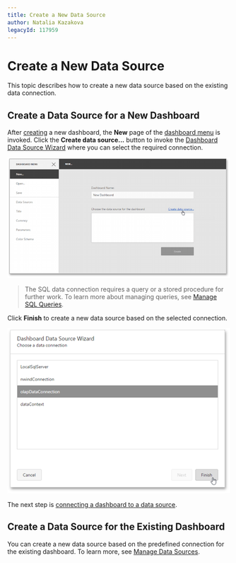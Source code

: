 ```yaml
---
title: Create a New Data Source
author: Natalia Kazakova
legacyId: 117959
---
```

# Create a New Data Source
This topic describes how to create a new data source based on the existing data connection.

## Create a Data Source for a New Dashboard
After [creating](create-a-new-data-source.md) a new dashboard, the **New** page of the [dashboard menu](../ui-elements/dashboard-menu.md) is invoked. Click the **Create data source...** button to invoke the [Dashboard Data Source Wizard](working-with-sql-data-sources/dashboard-data-source-wizard.md) where you can select the required connection.

![WebDesignerGettingStarted_CreateDataSource](../../../images/img123741.png)

> The SQL data connection requires a query or a stored procedure for further work. To learn more about managing queries, see [Manage SQL Queries](working-with-sql-data-sources/manage-sql-queries.md).

Click **Finish** to create a new data source based on the selected connection.

![wdd-choose-data-connection](../../../images/img125475.png)

The next step is [connecting a dashboard to a data source](connect-to-an-existing-data-source.md).

## Create a Data Source for the Existing Dashboard
You can create a new data source based on the predefined connection for the existing dashboard. To learn more, see [Manage Data Sources](manage-data-sources.md).